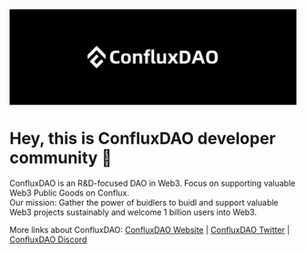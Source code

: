 <img src="./ConfluxDAO.png" />

# Hey, this is ConfluxDAO developer community 👋

ConfluxDAO is an R&D-focused DAO in Web3. Focus on supporting valuable Web3 Public Goods on Conflux. 
<br/>Our mission: Gather the power of buidlers to buidl and support valuable Web3 projects sustainably and welcome 1 billion users into Web3.

More links about ConfluxDAO:
[ConfluxDAO Website](https://confluxdao.org/) | [ConfluxDAO Twitter](https://twitter.com/ConfluxDAO) | [ConfluxDAO Discord](https://discord.confluxdao.org)
<!--
[![Join our Discord server!](https://invidget.switchblade.xyz/confluxDAO)](http://discord.gg/confluxDAO)


## General Repos

- [ConfluxDAO Developer Guide](https://github.com/lxdao-official/LXDAO-Developer-Guide) is for developers.
- [ConfluxDAO Buidler Card Contracts](https://github.com/lxdao-official/buidler-card-contracts)


## Projects

* **Project#000 GCLX**: [Website](https://gclx.xyz/) | [Project Page](https://lxdao.io/projects/000) | [Website Code](https://github.com/lxdao-official/gclx-official) | [Contracts](https://github.com/lxdao-official/gclx-contracts) | [Art Engine](https://github.com/lxdao-official/gclx-art-engine)
* **Project#001 MyFirstNFT**: [Website](https://myfirstnft.info/) | [Project Page](https://lxdao.io/projects/001) | [Website Code](https://github.com/lxdao-official/donate3-website-new) | [Backend Code](https://github.com/lxdao-official/myfirstnft-backend) | [Contacts](https://github.com/lxdao-official/myfirstnft-contract)
* **Project#002 MetaPavo**: [Website](https://metapavo.xyz/) | [Project Page](https://lxdao.io/projects/002) | Extension Code: TBA
* **Project#004 Marry3**: [Website](https://marry3.love/) | [Project Page](https://lxdao.io/projects/004) | [Source Code](https://github.com/marryinweb3)
* **Project#006 Donate3**: [SDK](https://github.com/lxdao-official/donate3-sdk) | [Website](https://www.donate3.xyz/) | [Website Code](https://github.com/lxdao-official/donate3-website-new) | [DataModel (deprecated)](https://github.com/lxdao-official/donate3-datamodel) | [Backend](https://github.com/lxdao-official/donate3-backend-new) | Others TBA
* **Project#007 HashDNA**: [HashDNA Art Engine](https://github.com/lxdao-official/HashDNA-Art-Engine)
* **Project#008 MobyMask**: [MobyMask UI](https://github.com/lxdao-official/mobymask-ui) | [MobyMask Extension](https://github.com/lxdao-official/mobymask-extension)
* **Project#009 Img3**: [Img3](https://github.com/lxdao-official/Img3)
* **Project#010 MyFirstLayer2**: [Website](https://layer2.myfirst.io/) | [Website Code](https://github.com/lxdao-official/myfirstlayer2-frontend) | [contracts](https://github.com/lxdao-official/myfirstlayer2-contract)
-->
